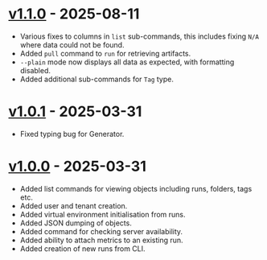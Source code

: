 # [v1.1.0](https://github.com/simvue-io/simvue-cli/releases/tag/v1.0.1) - 2025-08-11

- Various fixes to columns in `list` sub-commands, this includes fixing `N/A` where data could not be found.
- Added `pull` command to `run` for retrieving artifacts.
- `--plain` mode now displays all data as expected, with formatting disabled.
- Added additional sub-commands for `Tag` type.

# [v1.0.1](https://github.com/simvue-io/simvue-cli/releases/tag/v1.0.1) - 2025-03-31

- Fixed typing bug for Generator.

# [v1.0.0](https://github.com/simvue-io/simvue-cli/releases/tag/v1.0.0) - 2025-03-31

- Added list commands for viewing objects including runs, folders, tags etc.
- Added user and tenant creation.
- Added virtual environment initialisation from runs.
- Added JSON dumping of objects.
- Added command for checking server availability.
- Added ability to attach metrics to an existing run.
- Added creation of new runs from CLI.
